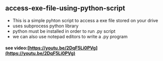 ## access-exe-file-using-python-script
* This is a simple pyhton script to access a exe file stored on your drive
* uses subprocess python library
* python must be installed in order to run .py script
* we can also use notepad editors to write a .py program

#### see video:[https://youtu.be/2DqF5Li0PVg](https://youtu.be/2DqF5Li0PVg)




